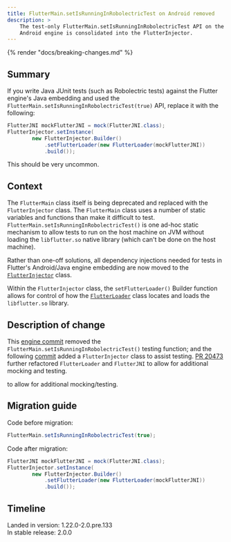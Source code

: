 ```yaml
---
title: FlutterMain.setIsRunningInRobolectricTest on Android removed
description: >
    The test-only FlutterMain.setIsRunningInRobolectricTest API on the 
    Android engine is consolidated into the FlutterInjector.
---
```


{% render "docs/breaking-changes.md" %}

## Summary

If you write Java JUnit tests (such as Robolectric tests)
against the Flutter engine's Java embedding and used the
`FlutterMain.setIsRunningInRobolectricTest(true)` API,
replace it with the following:

```java
FlutterJNI mockFlutterJNI = mock(FlutterJNI.class);
FlutterInjector.setInstance(
        new FlutterInjector.Builder()
            .setFlutterLoader(new FlutterLoader(mockFlutterJNI))
            .build());
```

This should be very uncommon.

## Context

The `FlutterMain` class itself is being deprecated and replaced with the
`FlutterInjector` class. The `FlutterMain` class uses a number of
static variables and functions than make it difficult to test.
`FlutterMain.setIsRunningInRobolectricTest()` is one ad-hoc static
mechanism to allow tests to run on the host machine on JVM without
loading the `libflutter.so` native library
(which can't be done on the host machine).

Rather than one-off solutions, all dependency injections needed for tests
in Flutter's Android/Java engine embedding are now moved to the
[`FlutterInjector`] class.

[`FlutterInjector`]: https://cs.opensource.google/flutter/engine/+/master:shell/platform/android/io/flutter/FlutterInjector.java

Within the `FlutterInjector` class,
the `setFlutterLoader()` Builder
function allows for control of how the
[`FlutterLoader`][] class locates and loads
the `libflutter.so` library.

[`FlutterLoader`]: https://cs.opensource.google/flutter/engine/+/master:shell/platform/android/io/flutter/embedding/engine/loader/FlutterLoader.java

## Description of change

This [engine commit][] removed the
`FlutterMain.setIsRunningInRobolectricTest()` testing function;
and the following [commit][] added a 
`FlutterInjector` class to assist testing.
[PR 20473][] further refactored `FlutterLoader`
and `FlutterJNI` to allow for additional mocking and testing.

[commit]: {{site.repo.engine}}/commit/15f5696c4139a21e1fc54014ce17d01f6ad1737c#diff-f928557f2d60773a8435366400fa42ed
[engine commit]: {{site.repo.engine}}/commit/15f5696c4139a21e1fc54014ce17d01f6ad1737c#diff-599e1d64442183ead768757cca6805c3L154
[PR 20473]: {{site.repo.engine}}/pull/20473
to allow for additional mocking/testing.

## Migration guide

Code before migration:

```java
FlutterMain.setIsRunningInRobolectricTest(true);
```

Code after migration:

```java
FlutterJNI mockFlutterJNI = mock(FlutterJNI.class);
FlutterInjector.setInstance(
        new FlutterInjector.Builder()
            .setFlutterLoader(new FlutterLoader(mockFlutterJNI))
            .build());
```

## Timeline

Landed in version: 1.22.0-2.0.pre.133<br>
In stable release: 2.0.0
